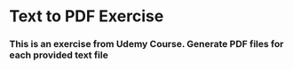 # Text to PDF Exercise
### This is an exercise from Udemy Course. Generate PDF files for each provided text file